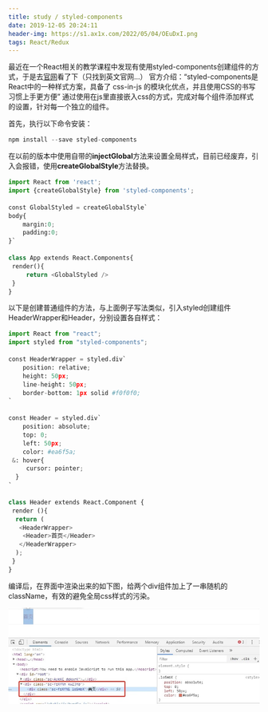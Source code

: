```yaml
---
title: study / styled-components
date: 2019-12-05 20:24:11
header-img: https://s1.ax1x.com/2022/05/04/OEuDxI.png
tags: React/Redux
---
```


最近在一个React相关的教学课程中发现有使用styled-components创建组件的方式，于是去[官网](https://www.styled-components.com/docs)看了下（只找到英文官网...）
官方介绍：“styled-components是React中的一种样式方案，具备了 css-in-js 的模块化优点，并且使用CSS的书写习惯上手更方便” 
通过使用在js里直接嵌入css的方式，完成对每个组件添加样式的设置，针对每一个独立的组件。


首先，执行以下命令安装：

``` python
npm install --save styled-components
```

在以前的版本中使用自带的**injectGlobal**方法来设置全局样式，目前已经废弃，引入会报错，使用**createGlobalStyle**方法替换。


``` python
import React from 'react';
import {createGlobalStyle} from 'styled-components';

const GlobalStyled = createGlobalStyle`
body{
    margin:0;
    padding:0;
}`

class App extends React.Components{
 render(){
     return <GlobalStyled />
 }
}
```


以下是创建普通组件的方法，与上面例子写法类似，引入styled创建组件HeaderWrapper和Header，分别设置各自样式：

``` python
import React from "react";
import styled from "styled-components";

const HeaderWrapper = styled.div`
    position: relative;
    height: 50px;
    line-height: 50px;
    border-bottom: 1px solid #f0f0f0;
`

const Header = styled.div`
    position: absolute;
    top: 0;
    left: 50px;
    color: #ea6f5a;
 &: hover{
     cursor: pointer;
  }
`

class Header extends React.Component {
 render (){
  return (
   <HeaderWrapper>
    <Header>首页</Header>
   </HeaderWrapper>
  );
 }
}
```

编译后，在界面中渲染出来的如下图，给两个div组件加上了一串随机的className，有效的避免全局css样式的污染。

![](191205-1/01.jpg)